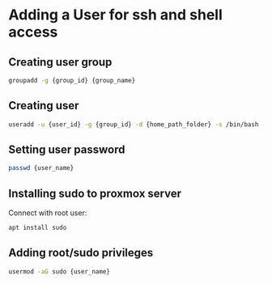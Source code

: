 # Adding a User for ssh and shell access

## Creating user group
```bash
groupadd -g {group_id} {group_name}
```

## Creating user
```bash
useradd -u {user_id} -g {group_id} -d {home_path_folder} -s /bin/bash -G {group_name} {user_name}
```

## Setting user password
```bash
passwd {user_name}
```

## Installing sudo to proxmox server

Connect with root user:

```bash
apt install sudo
```

## Adding root/sudo privileges
```bash
usermod -aG sudo {user_name}
```
